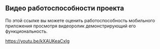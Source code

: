 ## Видео работоспособности проекта
По этой ссылке вы можете оценить работоспособность мобильного приложения просмотря видеоролик демонстрирующий его функциональность.

https://youtu.be/kXAUKeaCxIg

